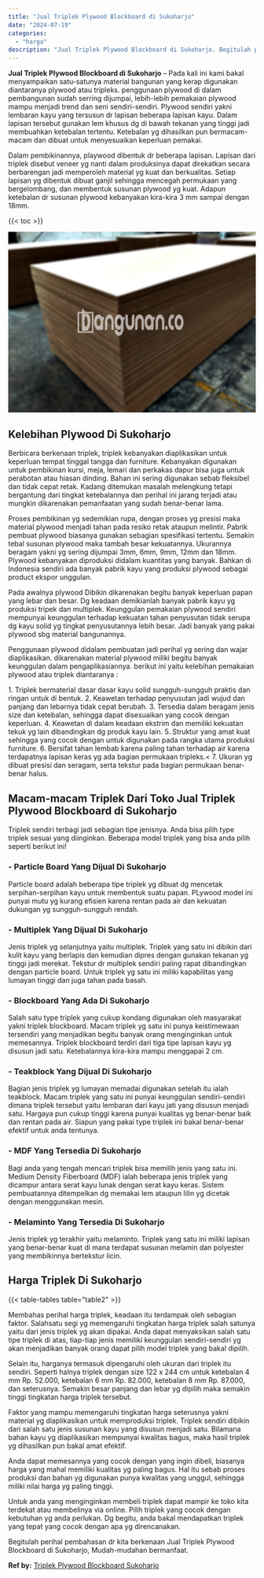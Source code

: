```yaml
---
title: "Jual Triplek Plywood Blockboard di Sukoharjo"
date: "2024-07-19"
categories: 
  - "harga"
description: "Jual Triplek Plywood Blockboard di Sukoharjo. Begitulah perihal pembahasan dr kita berkenaan Jual Triplek Plywood Blockboard di Sukoharjo, Mudah-mudahan berm..."
---
```


**Jual Triplek Plywood Blockboard di Sukoharjo** – Pada kali ini kami bakal menyampaikan satu-satunya material bangunan yang kerap digunakan diantaranya plywood atau tripleks. penggunaan plywood di dalam pembangunan sudah serring dijumpai, lebih-lebih pemakaian plywood mampu menjadi trend dan seni sendiri-sendiri. Plywood sendiri yakni lembaran kayu yang tersusun dr lapisan beberapa lapisan kayu. Dalam lapisan tersebut gunakan lem khusus dg di bawah tekanan yang tinggi jadi membuahkan ketebalan tertentu. Ketebalan yg dihasilkan pun bermacam-macam dan dibuat untuk menyesuaikan keperluan pemakai.

Dalam pembikinannya, playwood dibentuk dr beberapa lapisan. Lapisan dari triplek disebut veneer yg nanti dalam produksinya dapat direkatkan secara berbarengan jadi memperoleh material yg kuat dan berkualitas. Setiap lapisan yg dibentuk dibuat ganjil sehingga mencegah permukaan yang bergelombang, dan membentuk susunan plywood yg kuat. Adapun ketebalan dr susunan plywood kebanyakan kira-kira 3 mm sampai dengan 18mm.

{{< toc >}}

![Jual Triplek Plywood Blockboard di Sukoharjo](/images/jual-triplek-murah-41.png)

## Kelebihan Plywood Di Sukoharjo

Berbicara berkenaan triplek, triplek kebanyakan diaplikasikan untuk keperluan tempat tinggal tangga dan furniture. Kebanyakan digunakan untuk pembikinan kursi, meja, lemari dan perkakas dapur bisa juga untuk perabotan atau hiasan dinding. Bahan ini sering digunakan sebab fleksibel dan tidak cepat retak. Kadang ditemukan masalah melengkung tetapi bergantung dari tingkat ketebalannya dan perihal ini jarang terjadi atau mungkin dikarenakan pemanfaatan yang sudah benar-benar lama.

Proses pembikinan yg sedemikian rupa, dengan proses yg presisi maka material plywood menjadi tahan pada resiko retak ataupun melintir. Pabrik pembuat plywood biasanya gunakan sebagian spesifikasi tertentu. Semakin tebal susunan plywood maka tambah besar kekuatannya. Ukurannya beragam yakni yg sering dijumpai 3mm, 6mm, 9mm, 12mm dan 18mm. Plywood kebanyakan diproduksi didalam kuantitas yang banyak. Bahkan di Indonesia sendiri ada banyak pabrik kayu yang produksi plywood sebagai product ekspor unggulan.

Pada awalnya plywood Dibikin dikarenakan begitu banyak keperluan papan yang lebar dan besar. Dg keadaan demikianlah banyak pabrik kayu yg produksi tripek dan multiplek. Keunggulan pemakaian plywood sendiri mempunyai keunggulan terhadap kekuatan tahan penyusutan tidak serupa dg kayu solid yg tingkat penyusutannya lebih besar. Jadi banyak yang pakai plywood sbg material bangunannya.

Penggunaan plywood didalam pembuatan jadi perihal yg sering dan wajar diaplikasikan. dikarenakan material plywood miliki begitu banyak keunggulan dalam pengaplikasiannya. berikut ini yaitu kelebihan pemakaian plywood atau triplek diantaranya :

1\. Triplek bermaterial dasar dasar kayu solid sungguh-sungguh praktis dan ringan untuk di bentuk. 2. Keawetan terhadap penyusutan jadi wujud dan panjang dan lebarnya tidak cepat berubah. 3. Tersedia dalam beragam jenis size dan ketebalan, sehingga dapat disesuaikan yang cocok dengan keperluan. 4. Keawetan di dalam keadaan ekstrim dan memiliki kekuatan tekuk yg lain dibandingkan dg produk kayu lain. 5. Struktur yang amat kuat sehingga yang cocok dengan untuk digunakan pada rangka utama produksi furniture. 6. Bersifat tahan lembab karena paling tahan terhadap air karena terdapatnya lapisan keras yg ada bagian permukaan tripleks.< 7. Ukuran yg dibuat presisi dan seragam, serta tekstur pada bagian permukaan benar-benar halus.

## Macam-macam Triplek Dari Toko Jual Triplek Plywood Blockboard di Sukoharjo

Triplek sendiri terbagi jadi sebagian tipe jenisnya. Anda bisa pilih type triplek sesuai yang diinginkan. Beberapa model triplek yang bisa anda pilih seperti berikut ini!

### \- Particle Board Yang Dijual Di Sukoharjo

Particle board adalah beberapa tipe triplek yg dibuat dg mencetak serpihan-serpihan kayu untuk membentuk suatu papan. PLywood model ini punyai mutu yg kurang efisien karena rentan pada air dan kekuatan dukungan yg sungguh-sungguh rendah.

### \- Multiplek Yang Dijual Di Sukoharjo

Jenis triplek yg selanjutnya yaitu multiplek. Triplek yang satu ini dibikin dari kulit kayu yang berlapis dan kemudian dipres dengan gunakan tekanan yg tinggi jadi merekat. Tekstur dr multiplek sendiri paling rapat dibandingkan dengan particle board. Untuk triplek yg satu ini miliki kapabilitas yang lumayan tinggi dan juga tahan pada basah.

### \- Blockboard Yang Ada Di Sukoharjo

Salah satu type triplek yang cukup kondang digunakan oleh masyarakat yakni triplek blockboard. Macam triplek yg satu ini punya keistimewaan tersendiri yang menjadikan begitu banyak orang menginginkan untuk memesannya. Triplek blockboard terdiri dari tiga tipe lapisan kayu yg disusun jadi satu. Ketebalannya kira-kira mampu menggapai 2 cm.

### \- Teakblock Yang Dijual Di Sukoharjo

Bagian jenis triplek yg lumayan memadai digunakan setelah itu ialah teakblock. Macam triplek yang satu ini punyai keunggulan sendiri-sendiri dimana triplek tersebut yaitu lembaran dari kayu jati yang disusun menjadi satu. Hargaya pun cukup tinggi karena punyai kualitas yg benar-benar baik dan rentan pada air. Siapun yang pakai type triplek ini bakal benar-benar efektif untuk anda tentunya.

### \- MDF Yang Tersedia Di Sukoharjo

Bagi anda yang tengah mencari triplek bisa memilih jenis yang satu ini. Medium Density Fiberboard (MDF) ialah beberapa jenis triplek yang dicampur antara serat kayu lunak dengan serat kayu keras. Sistem pembuatannya ditempelkan dg memakai lem ataupun lilin yg dicetak dengan menggunakan mesin.

### \- Melaminto Yang Tersedia Di Sukoharjo

Jenis triplek yg terakhir yaitu melaminto. Triplek yang satu ini miliki lapisan yang benar-benar kuat di mana terdapat susunan melamin dan polyester yang membikinnya bertekstur licin.

## Harga Triplek Di Sukoharjo

{{< table-tables table="table2" >}}

Membahas perihal harga triplek, keadaan itu terdampak oleh sebagian faktor. Salahsatu segi yg memengaruhi tingkatan harga triplek salah satunya yaitu dari jenis triplek yg akan dipakai. Anda dapat menyaksikan salah satu tipe triplek di atas, tiap-tiap jenis memiliki keunggulan sendiri-sendiri yg akan menjadikan banyak orang dapat pilih model triplek yang bakal dipilih.

Selain itu, harganya termasuk dipengaruhi oleh ukuran dari triplek itu sendiri. Seperti halnya triplek dengan size 122 x 244 cm untuk ketebalan 4 mm Rp. 52.000, ketebalan 6 mm Rp. 82.000, ketebalan 8 mm Rp. 87.000, dan seterusnya. Semakin besar panjang dan lebar yg dipilih maka semakin tinggi tingkatan harga triplek tersebut.

Faktor yang mampu memengaruhi tingkatan harga seterusnya yakni material yg diaplikasikan untuk memproduksi triplek. Triplek sendiri dibikin dari salah satu jenis susunan kayu yang disusun menjadi satu. Bilamana bahan kayu yg diaplikasikan mempunyai kwalitas bagus, maka hasil triplek yg dihasilkan pun bakal amat efektif.

Anda dapat memesannya yang cocok dengan yang ingin dibeli, biasanya harga yang mahal memiliki kualitas yg paling bagus. Hal itu sebab proses produksi dan bahan yg digunakan punya kwalitas yang unggul, sehingga miliki nilai harga yg paling tinggi.

Untuk anda yang menginginkan membeli triplek dapat mampir ke toko kita terdekat atau membelinya via online. Pilih triplek yang cocok dengan kebutuhan yg anda perlukan. Dg begitu, anda bakal mendapatkan triplek yang tepat yang cocok dengan apa yg direncanakan.

Begitulah perihal pembahasan dr kita berkenaan Jual Triplek Plywood Blockboard di Sukoharjo, Mudah-mudahan bermanfaat.

**Ref by:** [Triplek Plywood Blockboard Sukoharjo](https://id.wikipedia.org/wiki/Triplek)
